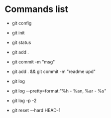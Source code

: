 # Commands list

* git config
* git init
* git status

* git add .
* git commit -m "msg"

* git add . && git commit -m "readme upd"

* git log

* git log --pretty=format:"%h - %an, %ar - %s"
* git log -p -2

* git reset --hard HEAD-1